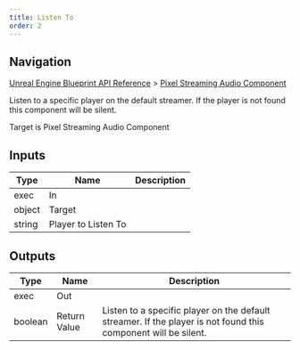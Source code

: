 ```yaml
---
title: Listen To
order: 2
---
```

## Navigation

[Unreal Engine Blueprint API Reference](https://dev.epicgames.com/documentation/en-us/unreal-engine/BlueprintAPI) > [Pixel Streaming Audio Component](https://dev.epicgames.com/documentation/en-us/unreal-engine/BlueprintAPI/PixelStreamingAudioComponent)

Listen to a specific player on the default streamer. If the player is not found this component will be silent.

Target is Pixel Streaming Audio Component

## Inputs

| Type | Name | Description |
| --- | --- | --- |
| exec | In |  |
| object | Target |  |
| string | Player to Listen To |  |

## Outputs

| Type | Name | Description |
| --- | --- | --- |
| exec | Out |  |
| boolean | Return Value | Listen to a specific player on the default streamer. If the player is not found this component will be silent. |
